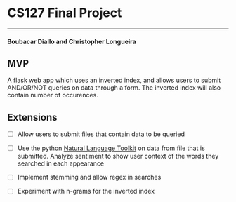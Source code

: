 # CS127 Final Project 
---------------------
####   Boubacar Diallo and Christopher Longueira

## MVP 
A flask web app which uses an inverted index, and allows users to submit AND/OR/NOT queries on data through a form. The inverted index will also contain number of occurences.

## Extensions
- [ ] Allow users to submit files that contain data to be queried
- [ ] Use the python [Natural Language Toolkit](http://www.nltk.org/) on data from file that is submitted.
      Analyze sentiment to show user context of the words they searched in each appearance
- [ ] Implement stemming and allow regex in searches 
- [ ] Experiment with n-grams for the inverted index

